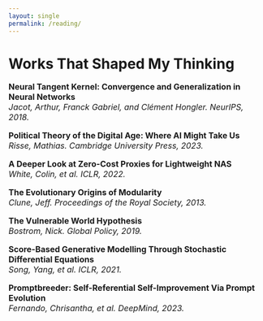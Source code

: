 ```yaml
---
layout: single
permalink: /reading/
---
```

<h1>Works That Shaped My Thinking</h1>

<p style="font-size: 16px;"><b>Neural Tangent Kernel: Convergence and Generalization in Neural Networks</b><br>
<em>Jacot, Arthur, Franck Gabriel, and Clément Hongler. NeurIPS, 2018.</em><br>

<p style="font-size: 16px;"><b>Political Theory of the Digital Age: Where AI Might Take Us</b><br>
<em>Risse, Mathias. Cambridge University Press, 2023.</em><br>

<p style="font-size: 16px;"><b>A Deeper Look at Zero-Cost Proxies for Lightweight NAS</b><br>
<em>White, Colin, et al. ICLR, 2022.</em><br>

<p style="font-size: 16px;"><b>The Evolutionary Origins of Modularity</b><br>
<em>Clune, Jeff. Proceedings of the Royal Society, 2013.</em><br>

<p style="font-size: 16px;"><b>The Vulnerable World Hypothesis</b><br>
<em>Bostrom, Nick. Global Policy, 2019.</em><br>

<p style="font-size: 16px;"><b>Score-Based Generative Modelling Through Stochastic Differential Equations</b><br>
<em>Song, Yang, et al. ICLR, 2021.</em><br>

<p style="font-size: 16px;"><b>Promptbreeder: Self-Referential Self-Improvement Via Prompt Evolution</b><br>
<em>Fernando, Chrisantha, et al. DeepMind, 2023.</em><br>
